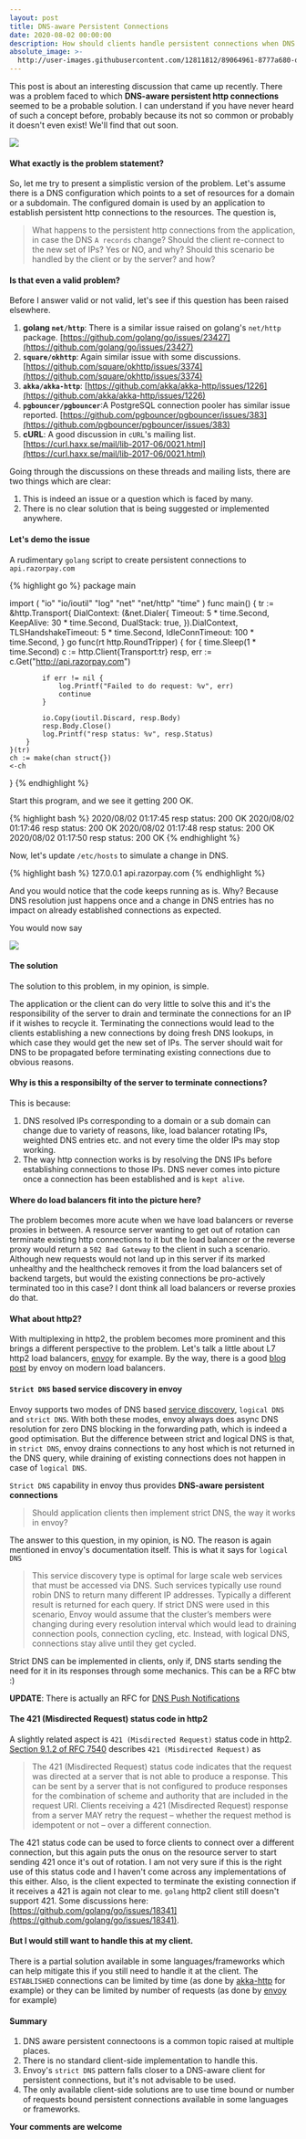 ```yaml
---
layout: post
title: DNS-aware Persistent Connections
date: 2020-08-02 00:00:00
description: How should clients handle persistent connections when DNS IPs change? This post covers various aspects ranging from http1/2 and load balancers to answer this question.
absolute_image: >-
  http://user-images.githubusercontent.com/12811812/89064961-8777a680-d388-11ea-9145-d84c1b2149ff.png
---
```


This post is about an interesting discussion that came up recently. There was a problem faced to which **DNS-aware persistent http connections** seemed to be a probable solution. I can understand if you have never heard of such a concept before, probably because its not so common or probably it doesn't even exist\! We'll find that out soon.

![](https://user-images.githubusercontent.com/12811812/89064961-8777a680-d388-11ea-9145-d84c1b2149ff.png)

#### What exactly is the problem statement?

So, let me try to present a simplistic version of the problem. Let's assume there is a DNS configuration which points to a set of resources for a domain or a subdomain. The configured domain is used by an application to establish persistent http connections to the resources. The question is,

> What happens to the persistent http connections from the application, in case the DNS `A records` change? Should the client re-connect to the new set of IPs? Yes or NO, and why? Should this scenario be handled by the client or by the server? and how?

#### Is that even a valid problem?

Before I answer valid or not valid, let's see if this question has been raised elsewhere.

1. **golang `net/http`**\: There is a similar issue raised on golang's `net/http` package. [https://github.com/golang/go/issues/23427](https://github.com/golang/go/issues/23427)
2. **`square/okhttp`**\: Again similar issue with some discussions. [https://github.com/square/okhttp/issues/3374](https://github.com/square/okhttp/issues/3374)
3. **`akka/akka-http`**\: [https://github.com/akka/akka-http/issues/1226](https://github.com/akka/akka-http/issues/1226)
4. **`pgbouncer/pgbouncer`**\:A PostgreSQL connection pooler has similar issue reported. [https://github.com/pgbouncer/pgbouncer/issues/383](https://github.com/pgbouncer/pgbouncer/issues/383)
5. **cURL**\: A good discussion in `cURL`'s mailing list. [https://curl.haxx.se/mail/lib-2017-06/0021.html](https://curl.haxx.se/mail/lib-2017-06/0021.html)

Going through the discussions on these threads and mailing lists, there are two things which are clear:

1. This is indeed an issue or a question which is faced by many.
2. There is no clear solution that is being suggested or implemented anywhere.

#### Let's demo the issue

A rudimentary `golang` script to create persistent connections to `api.razorpay.com`

{% highlight go %}
package main

import (
	"io"
	"io/ioutil"
	"log"
	"net"
	"net/http"
	"time"
)
func main() {
	tr := &http.Transport{
		DialContext: (&net.Dialer{
			Timeout:   5 * time.Second,
			KeepAlive: 30 * time.Second,
			DualStack: true,
		}).DialContext,
		TLSHandshakeTimeout: 5 * time.Second,
		IdleConnTimeout:     100 * time.Second,
	}
	go func(rt http.RoundTripper) {
		for {
			time.Sleep(1 * time.Second)
			c := http.Client{Transport:tr}
			resp, err := c.Get("http://api.razorpay.com")

			if err != nil {
				log.Printf("Failed to do request: %v", err)
				continue
			}
	
			io.Copy(ioutil.Discard, resp.Body)
			resp.Body.Close()
			log.Printf("resp status: %v", resp.Status)
		}
	}(tr)
	ch := make(chan struct{})
	<-ch
}
{% endhighlight %}

Start this program, and we see it getting 200 OK.

{% highlight bash %}
2020/08/02 01:17:45 resp status: 200 OK
2020/08/02 01:17:46 resp status: 200 OK
2020/08/02 01:17:48 resp status: 200 OK
2020/08/02 01:17:50 resp status: 200 OK
{% endhighlight %}

Now, let's update `/etc/hosts` to simulate a change in DNS.

{% highlight bash %}
127.0.0.1 api.razorpay.com
{% endhighlight %}

And you would notice that the code keeps running as is. Why? Because DNS resolution just happens once and a change in DNS entries has no impact on already established connections as expected.

You would now say

![](https://i.imgflip.com/4a4tr2.jpg)

#### The solution

The solution to this problem, in my opinion, is simple.

The application or the client can do very little to solve this and it's the responsibility of the server to drain and terminate the connections for an IP if it wishes to recycle it. Terminating the connections would lead to the clients establishing a new connections by doing fresh DNS lookups, in which case they would get the new set of IPs. The server should wait for DNS to be propagated before terminating existing connections due to obvious reasons.

#### Why is this a responsibilty of the server to terminate connections?

This is because:

1. DNS resolved IPs corresponding to a domain or a sub domain can change due to variety of reasons, like, load balancer rotating IPs, weighted DNS entries etc. and not every time the older IPs may stop working.
2. The way http connection works is by resolving the DNS IPs before establishing connections to those IPs. DNS never comes into picture once a connection has been established and is `kept alive`.

#### Where do load balancers fit into the picture here?

The problem becomes more acute when we have load balancers or reverse proxies in between. A resource server wanting to get out of rotation can terminate existing http connections to it but the load balancer or the reverse proxy would return a `502 Bad Gateway` to the client in such a scenario. Although new requests would not land up in this server if its marked unhealthy and the healthcheck removes it from the load balancers set of backend targets, but would the existing connections be pro-actively terminated too in this case? I dont think all load balancers or reverse proxies do that.

#### What about http2?

With multiplexing in http2, the problem becomes more prominent and this brings a different perspective to the problem. Let's talk a little about L7 http2 load balancers, [envoy](https://www.envoyproxy.io/) for example. By the way, there is a good [blog post](https://blog.envoyproxy.io/introduction-to-modern-network-load-balancing-and-proxying-a57f6ff80236) by envoy on modern load balancers. 

#### `Strict DNS` based service discovery in envoy

Envoy supports two modes of DNS based [service discovery](https://www.envoyproxy.io/docs/envoy/latest/intro/arch_overview/upstream/service_discovery), `logical DNS` and `strict DNS`. With both these modes, envoy always does async DNS resolution for zero DNS blocking in the forwarding path, which is indeed a good optimisation. But the difference between strict and logical DNS is that, in `strict DNS`, envoy drains connections to any host which is not returned in the DNS query, while draining of existing connections does not happen in case of `logical DNS`.

`Strict DNS` capability in envoy thus provides **DNS-aware persistent connections**

> Should application clients then implement strict DNS, the way it works in envoy?

The answer to this question, in my opinion, is NO. The reason is again mentioned in envoy's documentation itself. This is what it says for `logical DNS`

> This service discovery type is optimal for large scale web services that must be accessed via DNS. Such services typically use round robin DNS to return many different IP addresses. Typically a different result is returned for each query. If strict DNS were used in this scenario, Envoy would assume that the cluster’s members were changing during every resolution interval which would lead to draining connection pools, connection cycling, etc. Instead, with logical DNS, connections stay alive until they get cycled. 

Strict DNS can be implemented in clients, only if, DNS starts sending the need for it in its responses through some mechanics. This can be a RFC btw :)

**UPDATE**: There is actually an RFC for [DNS Push Notifications](https://tools.ietf.org/html/rfc8765)

#### The 421 (Misdirected Request) status code in http2

A slightly related aspect is `421 (Misdirected Request)` status code in http2. [Section 9.1.2 of RFC 7540](https://tools.ietf.org/html/rfc7540#section-9.1.2) describes `421 (Misdirected Request)` as

> The 421 (Misdirected Request) status code indicates that the request was directed at a server that is not able to produce a response. This can be sent by a server that is not configured to produce responses for the combination of scheme and authority that are included in the request URI. Clients receiving a 421 (Misdirected Request) response from a server MAY retry the request – whether the request method is idempotent or not – over a different connection.

The 421 status code can be used to force clients to connect over a different connection, but this again puts the onus on the resource server to start sending 421 once it's out of rotation. I am not very sure if this is the right use of this status code and I haven't come across any implementations of this either. Also, is the client expected to terminate the existing connection if it receives a 421 is again not clear to me. `golang` http2 client still doesn't support 421. Some discussions here: [https://github.com/golang/go/issues/18341](https://github.com/golang/go/issues/18341).

#### But I would still want to handle this at my client.

There is a partial solution available in some languages/frameworks which can help mitigate this if you still need to handle it at the client. The `ESTABLISHED` connections can be limited by time (as done by [akka-http](https://doc.akka.io/docs/akka-http/current/common/timeouts.html#connection-lifetime-timeout) for example) or they can be limited by number of requests (as done by [envoy](https://www.envoyproxy.io/docs/envoy/latest/api-v2/api/v2/cluster.proto) for example)

#### Summary

1. DNS aware persistent connectoons is a common topic raised at multiple places.
2. There is no standard client-side implementation to handle this.
3. Envoy's `strict DNS` pattern falls closer to a DNS-aware client for persistent connections, but it's not advisable to be used.
4. The only available client-side solutions are to use time bound or number of requests bound persistent connections available in some languages or frameworks.

**Your comments are welcome**
